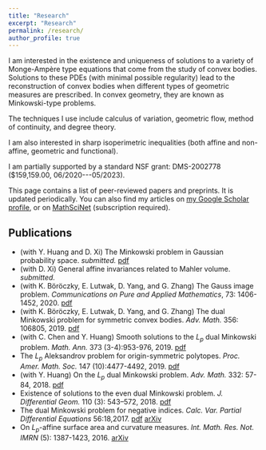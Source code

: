 ```yaml
---
title: "Research"
excerpt: "Research"
permalink: /research/
author_profile: true
---
```


I am interested in the existence and uniqueness of solutions to a variety of Monge-Ampère type equations that come from the study of convex bodies. Solutions to these PDEs (with minimal possible regularity) lead to the reconstruction of convex bodies when different types of geometric measures are prescribed. In convex geometry, they are known as Minkowski-type problems.

The techniques I use include calculus of variation, geometric flow, method of continuity, and degree theory. 

I am also interested in sharp isoperimetric inequalities (both affine and non-affine, geometric and functional).

I am partially supported by a standard NSF grant: DMS-2002778 ($159,159.00, 06/2020---05/2023).

This page contains a list of peer-reviewed papers and preprints. It is updated periodically. You can also find my articles on <u><a href="https://scholar.google.com/citations?user=ioEjpX4AAAAJ&hl=en">my Google Scholar profile</a></u>, or on <u><a href="https://mathscinet.ams.org/mathscinet/MRAuthorID/1164900">MathSciNet</a></u> (subscription required).

## Publications
- (with Y. Huang and D. Xi) The Minkowski problem in Gaussian probability space. *submitted.* [pdf](/files/GaussianMP.pdf)
- (with D. Xi) General affine invariances related to Mahler volume. *submitted.*
- (with K. Böröczky, E. Lutwak, D. Yang, and G. Zhang) The Gauss image problem. *Communications on Pure and Applied Mathematics*, 73: 1406-1452, 2020. [pdf](https://onlinelibrary.wiley.com/doi/epdf/10.1002/cpa.21898)
- (with K. Böröczky, E. Lutwak, D. Yang, and G. Zhang) The dual Minkowski problem for symmetric convex bodies. *Adv. Math.* 356: 106805, 2019. [pdf](/files/evendMP.pdf)
- (with C. Chen and Y. Huang) Smooth solutions to the $L_p$ dual Minkowski problem. *Math. Ann.* 373 (3-4):953-976, 2019. [pdf](/files/smoothLpdMP.pdf)
- The $L_p$ Aleksandrov problem for origin-symmetric polytopes. *Proc. Amer. Math. Soc.* 147 (10):4477-4492, 2019. [pdf](/files/LpAleksandrov.pdf)
- (with Y. Huang) On the $L_p$ dual Minkowski problem. *Adv. Math.* 332: 57-84, 2018. [pdf](/files/LpdMP.pdf)
- Existence of solutions to the even dual Minkowski problem. *J. Differential Geom.* 110 (3): 543–572, 2018. [pdf](/files/integerdMP.pdf)
- The dual Minkowski problem for negative indices. *Calc. Var. Partial Differential Equations* 56:18,2017. [pdf](/files/negativedMP.pdf) [arXiv](https://arxiv.org/pdf/1703.00524.pdf)
- On $L_p$-affine surface area and curvature measures. *Int. Math. Res. Not. IMRN* (5): 1387-1423, 2016. [arXiv](https://arxiv.org/pdf/1509.05485.pdf)
